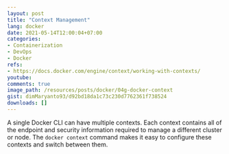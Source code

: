 ```yaml
---
layout: post
title: "Context Management"
lang: docker
date: 2021-05-14T12:00:04+07:00
categories:
- Containerization
- DevOps
- Docker
refs: 
- https://docs.docker.com/engine/context/working-with-contexts/
youtube: 
comments: true
image_path: /resources/posts/docker/04g-docker-context
gist: dimMaryanto93/d92bd18da1c73c230d7762361f738524
downloads: []
---
```


A single Docker CLI can have multiple contexts. Each context contains all of the endpoint and security information required to manage a different cluster or node. The `docker context` command makes it easy to configure these contexts and switch between them.